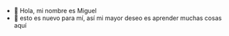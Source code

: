 - 👋 Hola, mi nombre es Miguel
- 🌱 esto es nuevo para mí, así mi mayor deseo es aprender muchas cosas aquí
